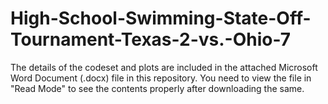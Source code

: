 # High-School-Swimming-State-Off-Tournament-Texas-2-vs.-Ohio-7

The details of the codeset and plots are included in the attached Microsoft Word Document (.docx) file in this repository. 
You need to view the file in "Read Mode" to see the contents properly after downloading the same.
